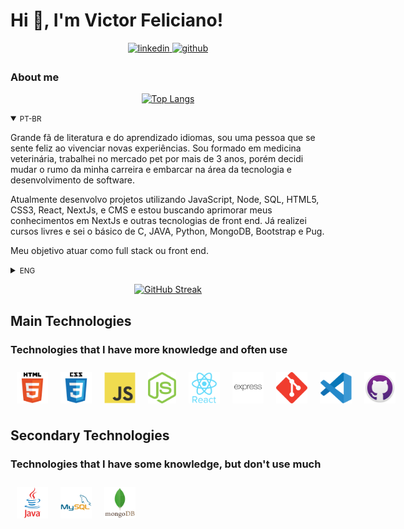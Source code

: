 # Hi 👋, I'm Victor Feliciano! 

<div align="center">
  <a href="https://linkedin.com/in/victorjfeliciano" target="_blank">
    <img src=https://img.shields.io/badge/linkedin-%231E77B5.svg?&style=for-the-badge&logo=linkedin&logoColor=white alt=linkedin style="margin-bottom: 5px;" />
  </a>

<a href="https://github.com/vetvictor33" target="_blank">
    <img src=https://img.shields.io/badge/github-%2324292e.svg?&style=for-the-badge&logo=github&logoColor=white alt=github style="margin-bottom: 5px;" />
  </a>
</div>

### About me
<div align="center">
  
[![Top Langs](https://github-readme-stats.vercel.app/api/top-langs/?username=vetvictor33&langs_count=4)](https://github.com/anuraghazra/github-readme-stats)
  
</div>
<details open>
<summary><small>PT-BR</small></summary>

Grande fã de literatura e do aprendizado idiomas, sou uma pessoa que se sente feliz ao vivenciar novas experiências. Sou formado em medicina veterinária, trabalhei no mercado pet por mais de 3 anos, porém decidi mudar o rumo da minha carreira e embarcar na área da tecnologia e desenvolvimento de software.

Atualmente desenvolvo projetos utilizando JavaScript, Node, SQL, HTML5, CSS3, React, NextJs, e CMS e estou buscando aprimorar meus conhecimentos em NextJs e outras tecnologias de front end. Já realizei cursos livres e sei o básico de C, JAVA, Python, MongoDB, Bootstrap e Pug.

Meu objetivo atuar como full stack ou front end.
  
</details>

<details>
<summary><small>ENG</small></summary>

I'm a veterinarian and I'm in a career transition to the area of technology.

</details>

<div align="center">


[![GitHub Streak](https://github-readme-streak-stats.herokuapp.com?user=VetVictor33&theme=nightowl&hide_border=true&locale=eng&date_format=j%20M%5B%20Y%5D&mode=weekly)](https://git.io/streak-stats)

</div>

## Main Technologies

### Technologies that I have more knowledge and often use

<div style ="display: flex">
<img style="margin: 10px" src="assets/html5.svg" alt="HTML5" title="HTML5" height="50" />
<img style="margin: 10px" src="assets/css3.svg" alt="CSS3" title="CSS3" height="50" />
<img style="margin: 10px" src="assets/javascript.svg" alt="JavaScript" title="JavaScript" height="50" />
<img style="margin: 10px" src="assets/nodejs.svg" alt="Node.js" title="Node.js" height="50" />
<img style="margin: 10px" src="assets/reactjs.svg" alt="React" title="React" height="50" />
<img style="margin: 10px" src="assets/express.svg" alt="Express.js" title="Express.js" height="50" />
<img style="margin: 10px" src="assets/git.svg" alt="Git" title="Git" height="50" />
<img style="margin: 10px" src="assets/visual-studio-code.svg" alt="Visual Studio Code" title="Visual Studio Code" height="50" />
<img style="margin: 10px" src="assets/github-desktop.svg" alt="GitHub Desktop" title="GitHub Desktop" height="50" />
</div>

## Secondary Technologies

### Technologies that I have some knowledge, but don't use much

<div style ="display: flex" >
<img style="margin: 10px" src="assets/java.svg" alt="Java" title="Java" height="50" />
<img style="margin: 10px" src="assets/mysql.svg" alt="MySQL" title="MySQL" height="50" />
<img style="margin: 10px" src="assets/mongodb.svg" alt="MongoDB" title="MongoDB" height="50" />
</div>
